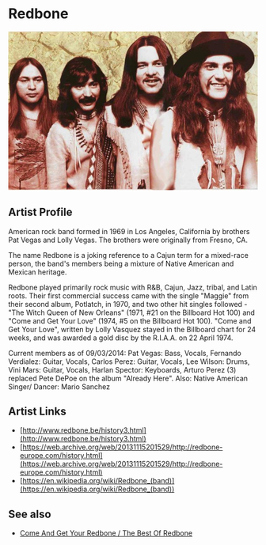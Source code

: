 # Redbone

![](../../assets/artists/Redbone.png)

## Artist Profile

American rock band formed in 1969 in Los Angeles, California by brothers Pat Vegas and Lolly Vegas. The brothers were originally from Fresno, CA.

The name Redbone is a joking reference to a Cajun term for a mixed-race person, the band's members being a mixture of Native American and Mexican heritage.

Redbone played primarily rock music with R&B, Cajun, Jazz, tribal, and Latin roots. Their first commercial success came with the single "Maggie" from their second album, Potlatch, in 1970, and two other hit singles followed - "The Witch Queen of New Orleans" (1971, #21 on the Billboard Hot 100) and "Come and Get Your Love" (1974, #5 on the Billboard Hot 100). "Come and Get Your Love", written by Lolly Vasquez stayed in the Billboard chart for 24 weeks, and was awarded a gold disc by the R.I.A.A. on 22 April 1974.

Current members as of 09/03/2014: Pat Vegas: Bass, Vocals, Fernando Verdialez: Guitar, Vocals, Carlos Perez: Guitar, Vocals, Lee Wilson: Drums, Vini Mars: Guitar, Vocals, Harlan Spector: Keyboards, 
Arturo Perez (3) replaced Pete DePoe on the album "Already Here".
Also: Native American Singer/ Dancer: Mario Sanchez

## Artist Links

- [http://www.redbone.be/history3.html](http://www.redbone.be/history3.html)
- [https://web.archive.org/web/20131115201529/http://redbone-europe.com/history.html](https://web.archive.org/web/20131115201529/http://redbone-europe.com/history.html)
- [https://en.wikipedia.org/wiki/Redbone_(band)](https://en.wikipedia.org/wiki/Redbone_(band))


## See also

- [Come And Get Your Redbone / The Best Of Redbone](Come_And_Get_Your_Redbone_-_The_Best_Of_Redbone.md)
